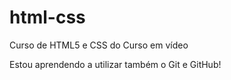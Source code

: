 # html-css
 Curso de HTML5 e CSS do Curso em vídeo

 Estou aprendendo a utilizar também o Git e GitHub!
